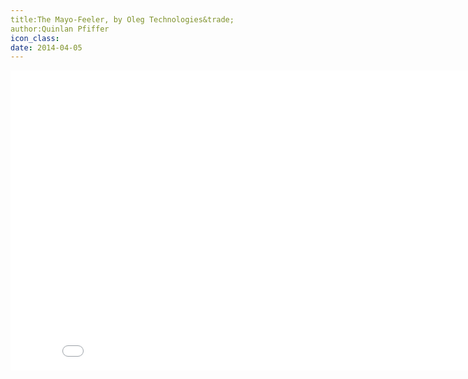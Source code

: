 ```yaml
---
title:The Mayo-Feeler, by Oleg Technologies&trade;
author:Quinlan Pfiffer
icon_class:
date: 2014-04-05
---
```


<iframe width="853" height="480"
src="//www.youtube-nocookie.com/embed/gNLTW2MvYbc?rel=0" frameborder="0"
allowfullscreen></iframe>
